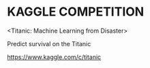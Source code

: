 # KAGGLE COMPETITION

<Titanic: Machine Learning from Disaster>


Predict survival on the Titanic

https://www.kaggle.com/c/titanic

